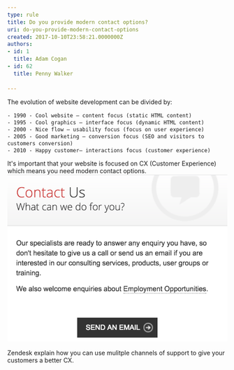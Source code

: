 ```yaml
---
type: rule
title: Do you provide modern contact options?
uri: do-you-provide-modern-contact-options
created: 2017-10-10T23:58:21.0000000Z
authors:
- id: 1
  title: Adam Cogan
- id: 62
  title: Penny Walker

---
```


The evolution of website development can be divided by: 

    - 1990 - Cool website – content focus (static HTML content)
    - 1995 - Cool graphics – interface focus (dynamic HTML content)
    - 2000 - Nice flow – usability focus (focus on user experience)
    - 2005 - Good marketing – conversion focus (SEO and visitors to customers conversion)
    - 2010 - Happy customer– interactions focus (customer experience)

 
It's important that your website is focused on CX (Customer Experience) which means you need modern contact options.
 ![ Bad example: the only way to contact the company is via email   ![moderncontact-good.png](moderncontact-good.png) ](moderncontact-bad.png) 
 
 
 
Zendesk explain how you can use mulitple channels of support to give your customers a better CX.
